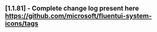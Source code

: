 ## [1.1.81] - Complete change log present here https://github.com/microsoft/fluentui-system-icons/tags